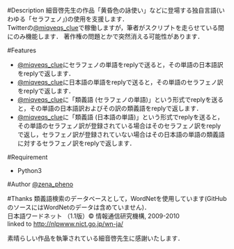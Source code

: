 #Description
細音啓先生の作品「黄昏色の詠使い」などに登場する独自言語(いわゆる「セラフェノ」)の使用を支援します．  
Twitterの[@miqveqs_clue][]で稼働しますが，筆者がスクリプトを走らせている間にのみ機能します．
著作権の問題とかで突然消える可能性があります．

#Features
* [@miqveqs_clue][]にセラフェノの単語をreplyで送ると，その単語の日本語訳をreplyで返します．
* [@miqveqs_clue][]に日本語の単語をreplyで送ると，その単語のセラフェノ訳をreplyで返します．
* [@miqveqs_clue][]に「類義語 (セラフェノの単語)」という形式でreplyを送ると，その単語の日本語訳およびその訳の類義語をreplyで返します．
* [@miqveqs_clue][]に「類義語 (日本語の単語)」という形式でreplyを送ると，その単語のセラフェノ訳が登録されている場合はそのセラフェノ訳をreplyで返し，セラフェノ訳が登録されていない場合はその日本語の単語の類義語に対するセラフェノ訳をreplyで返します．

#Requirement
* Python3

#Author
[@zena_pheno]

#Thanks
類義語検索のデータベースとして，WordNetを使用しています(GitHubのソースにはWordNetのデータは含めていません)．  
日本語ワードネット （1.1版）© 情報通信研究機構, 2009-2010  
linked to http://nlpwww.nict.go.jp/wn-ja/

素晴らしい作品を執筆されている細音啓先生に感謝いたします．

[@miqveqs_clue]: https://twitter.com/miqveqs_clue
[@zena_pheno]: https://twitter.com/zena_pheno